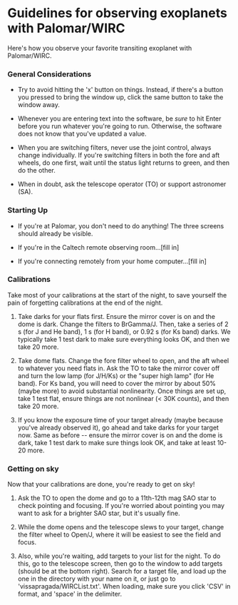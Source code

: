 # Guidelines for observing exoplanets with Palomar/WIRC

Here's how you observe your favorite transiting exoplanet with Palomar/WIRC.

### General Considerations

- Try to avoid hitting the 'x' button on things. Instead, if there's a button you pressed to bring the window up, click the same button to take the window away.

- Whenever you are entering text into the software, be *sure* to hit Enter before you run whatever you're going to run. Otherwise, the software does not know that you've updated a value.

- When you are switching filters, never use the joint control, always change individually. If you're switching filters in both the fore and aft wheels, do one first, wait until the status light returns to green, and then do the other.

- When in doubt, ask the telescope operator (TO) or support astronomer (SA).

### Starting Up

- If you're at Palomar, you don't need to do anything! The three screens should already be visible.

- If you're in the Caltech remote observing room...[fill in]

- If you're connecting remotely from your home computer...[fill in]

### Calibrations

Take most of your calibrations at the start of the night, to save yourself the pain of forgetting calibrations at the end of the night.

1. Take darks for your flats first. Ensure the mirror cover is on and the dome is dark. Change the filters to BrGamma/J. Then, take a series of 2 s (for J and He band), 1 s (for H band), or 0.92 s (for Ks band) darks. We typically take 1 test dark to make sure everything looks OK, and then we take 20 more.

2. Take dome flats. Change the fore filter wheel to open, and the aft wheel to whatever you need flats in. Ask the TO to take the mirror cover off and turn the low lamp (for J/H/Ks) or the "super high lamp" (for He band). For Ks band, you will need to cover the mirror by about 50% (maybe more) to avoid substantial nonlinearity. Once things are set up, take 1 test flat, ensure things are not nonlinear (< 30K counts), and then take 20 more.

3. If you know the exposure time of your target already (maybe because you've already observed it), go ahead and take darks for your target now. Same as before -- ensure the mirror cover is on and the dome is dark, take 1 test dark to make sure things look OK, and take at least 10-20 more. 

### Getting on sky

Now that your calibrations are done, you're ready to get on sky!

1. Ask the TO to open the dome and go to a 11th-12th mag SAO star to check pointing and focusing. If you're worried about pointing you may want to ask for a brighter SAO star, but it's usually fine.

2. While the dome opens and the telescope slews to your target, change the filter wheel to Open/J, where it will be easiest to see the field and focus.

3. Also, while you're waiting, add targets to your list for the night. To do this, go to the telescope screen, then go to the window to add targets (should be at the bottom right). Search for a target file, and load up the one in the directory with your name on it, or just go to 'vissapragada/WIRCList.txt'. When loading, make sure you click 'CSV' in format, and 'space' in the delimiter.
